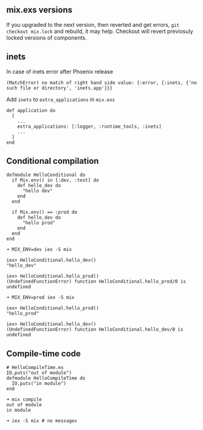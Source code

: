 ## mix.exs versions

If you upgraded to the next version, then reverted and get errors, `git checkout mix.lock` and rebuild, it may help. Checkout will revert previosuly locked versions of components.

## inets
In case of inets error after Phoenix release

    (MatchError) no match of right hand side value: {:error, {:inets, {'no such file or directory', 'inets.app'}}}

Add `inets` to `extra_applications` in `mix.exs`

    def application do
      [
        ...
        extra_applications: [:logger, :runtime_tools, :inets]
        ...
      ]
    end

## Conditional compilation

    defmodule HelloConditional do
      if Mix.env() in [:dev, :test] do
        def hello_dev do
          "hello dev"
        end
      end

      if Mix.env() == :prod do
        def hello_dev do
          "hello prod"
        end
      end
    end

    ➜ MIX_ENV=dev iex -S mix

    iex> HelloConditional.hello_dev()
    "hello_dev"

    iex> HelloConditional.hello_prod()
    (UndefinedFunctionError) function HelloConditional.hello_prod/0 is undefined

    ➜ MIX_ENV=prod iex -S mix

    iex> HelloConditional.hello_prod()
    "hello_prod"

    iex> HelloConditional.hello_dev()
    (UndefinedFunctionError) function HelloConditional.hello_dev/0 is undefined

## Compile-time code

    # HelloCompileTime.ex
    IO.puts("out of module")
    defmodule HelloCompileTime do
      IO.puts("in module")
    end

    ➜ mix compile
    out of module
    in module

    ➜ iex -S mix # no messages

